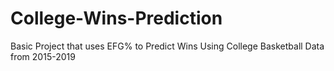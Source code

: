 # College-Wins-Prediction
Basic Project that uses EFG% to Predict Wins Using College Basketball Data from 2015-2019
